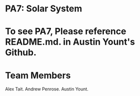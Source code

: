 # PA7: Solar System

# To see PA7, Please reference README.md. in Austin Yount's Github.

# Team Members
Alex Tait.
Andrew Penrose.
Austin Yount.

